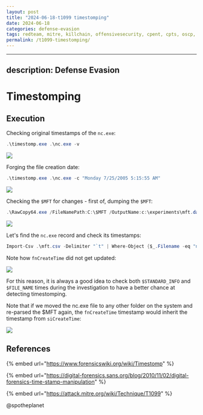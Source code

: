 ```yaml
---
layout: post
title: "2024-06-18-t1099 timestomping"
date: 2024-06-18
categories: defense-evasion
tags: redteam, mitre, killchain, offensivesecurity, cpent, cpts, oscp, exploit
permalink: /t1099-timestomping/
---
```


---
description: Defense Evasion
---

# Timestomping

## Execution

Checking original timestamps of the `nc.exe`:

```csharp
.\timestomp.exe .\nc.exe -v
```

![](../../.gitbook/assets/timestomp-original.png)

Forging the file creation date:

```csharp
.\timestomp.exe .\nc.exe -c "Monday 7/25/2005 5:15:55 AM"
```

![](../../.gitbook/assets/timestomp-forged.png)

Checking the `$MFT` for changes - first of, dumping the `$MFT`:

```csharp
.\RawCopy64.exe /FileNamePath:C:\$MFT /OutputName:c:\experiments\mft.dat
```

![](../../.gitbook/assets/timestomp-dump-parse-mft.png)

Let's find the `nc.exe` record and check its timestamps:

```csharp
Import-Csv .\mft.csv -Delimiter "`t" | Where-Object {$_.Filename -eq "nc.exe"}
```

Note how `fnCreateTime` did not get updated:

![](../../.gitbook/assets/timestomp-mft-timestamps.png)

For this reason, it is always a good idea to check both `$STANDARD_INFO` and `$FILE_NAME` times during the investigation to have a better chance at detecting timestomping.

Note that if we moved the nc.exe file to any other folder on the system and re-parsed the $MFT again, the `fnCreateTime` timestamp would inherit the timestamp from `siCreateTime`:

![](../../.gitbook/assets/timestomp-moved.png)

## References

{% embed url="https://www.forensicswiki.org/wiki/Timestomp" %}

{% embed url="https://digital-forensics.sans.org/blog/2010/11/02/digital-forensics-time-stamp-manipulation" %}

{% embed url="https://attack.mitre.org/wiki/Technique/T1099" %}

@spotheplanet
